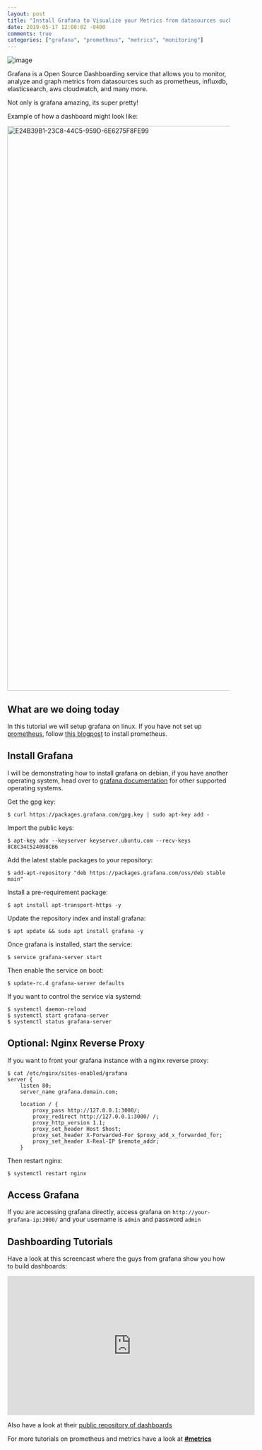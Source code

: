 ```yaml
---
layout: post
title: "Install Grafana to Visualize your Metrics from datasources such as Prometheus on Linux"
date: 2019-05-17 12:08:02 -0400
comments: true
categories: ["grafana", "prometheus", "metrics", "monitoring"] 
---
```


![image](https://user-images.githubusercontent.com/567298/57941411-2a045080-78cf-11e9-97f9-47fb8b75a722.png)

Grafana is a Open Source Dashboarding service that allows you to monitor, analyze and graph metrics from datasources such as prometheus, influxdb, elasticsearch, aws cloudwatch, and many more.

Not only is grafana amazing, its super pretty!

Example of how a dashboard might look like:

<img width="1279" alt="E24B39B1-23C8-44C5-959D-6E6275F8FE99" src="https://user-images.githubusercontent.com/567298/57942872-d98ef200-78d2-11e9-9370-b130bcc222f7.png">

## What are we doing today

In this tutorial we will setup grafana on linux. If you have not set up [prometheus](https://blog.ruanbekker.com/blog/2019/05/07/setup-prometheus-and-node-exporter-on-ubuntu-for-epic-monitoring/), follow [this blogpost](https://blog.ruanbekker.com/blog/2019/05/07/setup-prometheus-and-node-exporter-on-ubuntu-for-epic-monitoring/) to install prometheus.

## Install Grafana

I will be demonstrating how to install grafana on debian, if you have another operating system, head over to [grafana documentation](https://grafana.com/docs/installation/) for other supported operating systems.

Get the gpg key:

```
$ curl https://packages.grafana.com/gpg.key | sudo apt-key add -
```

Import the public keys:

```
$ apt-key adv --keyserver keyserver.ubuntu.com --recv-keys  8C8C34C524098CB6 
```

Add the latest stable packages to your repository:

```
$ add-apt-repository "deb https://packages.grafana.com/oss/deb stable main"
```

Install a pre-requirement package:

```
$ apt install apt-transport-https -y
```

Update the repository index and install grafana:

```
$ apt update && sudo apt install grafana -y
```

Once grafana is installed, start the service:

```
$ service grafana-server start
```

Then enable the service on boot:

```
$ update-rc.d grafana-server defaults
```

If you want to control the service via systemd:

```
$ systemctl daemon-reload
$ systemctl start grafana-server
$ systemctl status grafana-server
```

## Optional: Nginx Reverse Proxy

If you want to front your grafana instance with a nginx reverse proxy:

```
$ cat /etc/nginx/sites-enabled/grafana
server {
    listen 80;
    server_name grafana.domain.com;

    location / {
        proxy_pass http://127.0.0.1:3000/;
        proxy_redirect http://127.0.0.1:3000/ /;
        proxy_http_version 1.1;
        proxy_set_header Host $host;
        proxy_set_header X-Forwarded-For $proxy_add_x_forwarded_for;
        proxy_set_header X-Real-IP $remote_addr;
    }
```

Then restart nginx:

```
$ systemctl restart nginx
```

## Access Grafana

If you are accessing grafana directly, access grafana on `http://your-grafana-ip:3000/` and your username is `admin` and password `admin`

## Dashboarding Tutorials

Have a look at this screencast where the guys from grafana show you how to build dashboards:

<iframe width="560" height="315" src="https://www.youtube.com/embed/sKNZMtoSHN4" frameborder="0" allow="accelerometer; autoplay; encrypted-media; gyroscope; picture-in-picture" allowfullscreen></iframe>

Also have a look at their [public repository of dashboards](https://grafana.com/dashboards)

For more tutorials on prometheus and metrics have a look at **[#metrics](https://blog.ruanbekker.com/blog/categories/prometheus/)**
